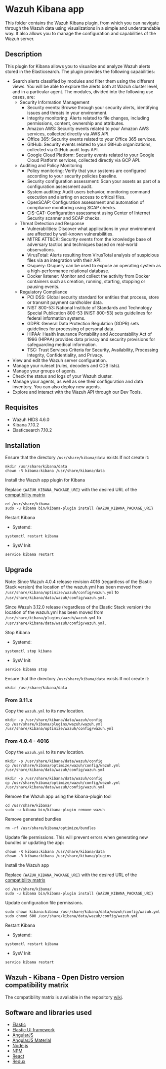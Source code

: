 # Wazuh Kibana app

This folder contains the Wazuh Kibana plugin, from which you can navigate through the
Wazuh data using visualizations in a simple and understandable way. It also allows you to
manage the configuration and capabilities of the Wazuh server.

## Description

This plugin for Kibana allows you to visualize and analyze Wazuh alerts stored in
the Elasticsearch. The plugin provides the following capabilities:

- Search alerts classified by modules and filter them using the different views. You will
  be able to explore the alerts both at Wazuh cluster level, and in a particular agent. The
  modules, divided into the following use cases, are:
  - Security Information Management
    - Security events: Browse through your security alerts, identifying issues and
      threats in your environment.
    - Integrity monitoring: Alerts related to file changes, including permissions,
      content, ownership and attributes.
    - Amazon AWS: Security events related to your Amazon AWS services, collected
      directly via AWS API.
    - Office 365: Security events related to your Office 365 services.
    - GitHub: Security events related to your GitHub organizations, collected via
      GitHub audit logs API.
    - Google Cloud Platform: Security events related to your Google Cloud Platform
      services, collected directly via GCP API.
  - Auditing and Policy Monitoring
    - Policy monitoring: Verify that your systems are configured according to your
      security policies baseline.
    - Security configuration assessment: Scan your assets as part of a configuration
      assessment audit.
    - System auditing: Audit users behavior, monitoring command execution and
      alerting on access to critical files.
    - OpenSCAP: Configuration assessment and automation of compliance monitoring
      using SCAP checks.
    - CIS-CAT: Configuration assessment using Center of Internet Security scanner
      and SCAP checks.
  - Threat Detection and Response
    - Vulnerabilities: Discover what applications in your environment are affected by
      well-known vulnerabilities.
    - MITRE ATT&CK: Security events from the knowledge base of adversary tactics and
      techniques based on real-world observations.
    - VirusTotal: Alerts resulting from VirusTotal analysis of suspicious files via an
      integration with their API.
    - Osquery: Osquery can be used to expose an operating system as a high-performance
      relational database.
    - Docker listener: Monitor and collect the activity from Docker containers such as
      creation, running, starting, stopping or pausing events.
  - Regulatory Compliance
    - PCI DSS: Global security standard for entities that process, store or transmit
      payment cardholder data.
    - NIST 800-53: National Institute of Standards and Technology Special Publication
      800-53 (NIST 800-53) sets guidelines for federal information systems.
    - GDPR: General Data Protection Regulation (GDPR) sets guidelines for processing
      of personal data.
    - HIPAA: Health Insurance Portability and Accountability Act of 1996 (HIPAA)
      provides data privacy and security provisions for safeguarding medical information.
    - TSC: Trust Services Criteria for Security, Availability, Processing Integrity,
      Confidentiality, and Privacy.
- View and edit the Wazuh server configuration.
- Manage your ruleset (rules, decoders and CDB lists).
- Manage your groups of agents.
- Check the status and logs of your Wazuh cluster.
- Manage your agents, as well as see their configuration and data inventory. You can also
  deploy new agents.
- Explore and interact with the Wazuh API through our Dev Tools.

## Requisites

- Wazuh HIDS 4.6.0
- Kibana 7.10.2
- Elasticsearch 7.10.2

## Installation

Ensure that the directory `/usr/share/kibana/data` exists
If not create it:

```
mkdir /usr/share/kibana/data
chown -R kibana:kibana /usr/share/kibana/data
```

Install the Wazuh app plugin for Kibana

Replace `{WAZUH_KIBANA_PACKAGE_URI}` with the desired URL of the [compatibility matrix](https://github.com/wazuh/wazuh-kibana-app/wiki/Compatibility#compatibility-matrix)

```
cd /usr/share/kibana
sudo -u kibana bin/kibana-plugin install {WAZUH_KIBANA_PACKAGE_URI}
```

Restart Kibana

- Systemd:

```
systemctl restart kibana
```

- SysV Init:

```
service kibana restart
```

## Upgrade

Note: Since Wazuh 4.0.4 release revision 4016 (regardless of the Elastic Stack version) the location of the wazuh.yml has been moved from `/usr/share/kibana/optimize/wazuh/config/wazuh.yml` to `/usr/share/kibana/data/wazuh/config/wazuh.yml`.

Since Wazuh 3.12.0 release (regardless of the Elastic Stack version) the location of the wazuh.yml has been moved from `/usr/share/kibana/plugins/wazuh/wazuh.yml` to `/usr/share/kibana/data/wazuh/config/wazuh.yml`.

Stop Kibana

- Systemd:

```
systemctl stop kibana
```

- SysV Init:

```
service kibana stop
```

Ensure that the directory `/usr/share/kibana/data` exists
If not create it:

```
mkdir /usr/share/kibana/data
```

### From 3.11.x

Copy the `wazuh.yml` to its new location.

```
mkdir -p /usr/share/kibana/data/wazuh/config
cp /usr/share/kibana/plugins/wazuh/wazuh.yml /usr/share/kibana/optimize/wazuh/config/wazuh.yml
```

### From 4.0.4 - 4016

Copy the `wazuh.yml` to its new location.

```
mkdir -p /usr/share/kibana/data/wazuh/config
cp /usr/share/kibana/optimize/wazuh/config/wazuh.yml /usr/share/kibana/data/wazuh/config/wazuh.yml
```

```
mkdir -p /usr/share/kibana/data/wazuh/config
cp /usr/share/kibana/optimize/wazuh/config/wazuh.yml /usr/share/kibana/data/wazuh/config/wazuh.yml
```

Remove the Wazuh app using the kibana-plugin tool

```
cd /usr/share/kibana/
sudo -u kibana bin/kibana-plugin remove wazuh
```

Remove generated bundles

```
rm -rf /usr/share/kibana/optimize/bundles
```

Update file permissions. This will prevent errors when generating new bundles or updating the app:

```
chown -R kibana:kibana /usr/share/kibana/data
chown -R kibana:kibana /usr/share/kibana/plugins
```

Install the Wazuh app

Replace `{WAZUH_KIBANA_PACKAGE_URI}` with the desired URL of the [compatibility matrix](https://github.com/wazuh/wazuh-kibana-app/wiki/Compatibility#compatibility-matrix)

```
cd /usr/share/kibana/
sudo -u kibana bin/kibana-plugin install {WAZUH_KIBANA_PACKAGE_URI}
```

Update configuration file permissions.

```
sudo chown kibana:kibana /usr/share/kibana/data/wazuh/config/wazuh.yml
sudo chmod 600 /usr/share/kibana/data/wazuh/config/wazuh.yml
```

Restart Kibana

- Systemd:

```
systemctl restart kibana
```

- SysV Init:

```
service kibana restart
```

## Wazuh - Kibana - Open Distro version compatibility matrix

The compatibility matrix is avaliable in the repository [wiki](https://github.com/wazuh/wazuh-kibana-app/wiki/Compatibility).

## Software and libraries used

- [Elastic](https://elastic.co)
- [Elastic UI framework](https://elastic.github.io/eui)
- [AngularJS](https://angularjs.org)
- [AngularJS Material](https://material.angularjs.org)
- [Node.js](https://nodejs.org)
- [NPM](https://npmjs.com)
- [React](https://reactjs.org)
- [Redux](https://redux.js.org)
